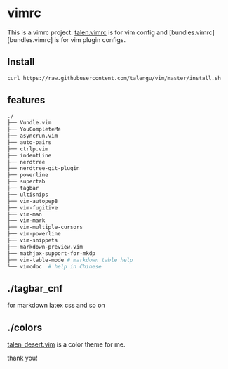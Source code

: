 # vimrc
This is a vimrc project. [talen.vimrc](talen.vimrc) is for vim config and [bundles.vimrc][bundles.vimrc] is for vim plugin configs.
## Install  
```bash
curl https://raw.githubusercontent.com/talengu/vim/master/install.sh
```

## features
```bash
./
├── Vundle.vim
├── YouCompleteMe
├── asyncrun.vim
├── auto-pairs
├── ctrlp.vim
├── indentLine
├── nerdtree
├── nerdtree-git-plugin
├── powerline
├── supertab
├── tagbar
├── ultisnips
├── vim-autopep8
├── vim-fugitive
├── vim-man
├── vim-mark
├── vim-multiple-cursors
├── vim-powerline
├── vim-snippets
├── markdown-preview.vim
├── mathjax-support-for-mkdp
├── vim-table-mode # markdown table help
└── vimcdoc  # help in Chinese
```



## ./tagbar_cnf
for markdown latex css and so on

## ./colors
[talen_desert.vim](colors/talen_desert.vim) is a color theme for me.

thank you!
